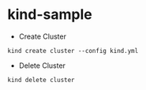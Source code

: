 # kind-sample

- Create Cluster
```
kind create cluster --config kind.yml
```

- Delete Cluster
```
kind delete cluster
```